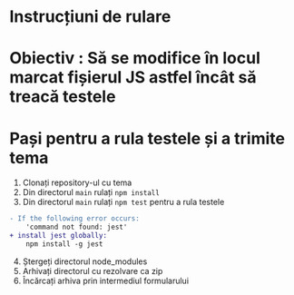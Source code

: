 # Instrucțiuni de rulare

# Obiectiv : Să se modifice în locul marcat fișierul JS astfel încât să treacă testele

# Pași pentru a rula testele și a trimite tema

1. Clonați repository-ul cu tema
2. Din directorul `main` rulați `npm install`
3. Din directorul `main` rulați `npm test` pentru a rula testele

```diff
- If the following error occurs:
    'command not found: jest'
+ install jest globally:
    npm install -g jest

```

4. Ștergeți directorul node_modules
5. Arhivați directorul cu rezolvare ca zip
6. Încărcați arhiva prin intermediul formularului

